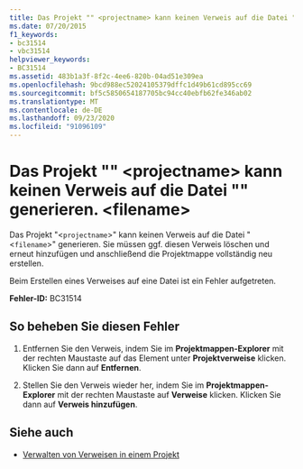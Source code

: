 ```yaml
---
title: Das Projekt "" <projectname> kann keinen Verweis auf die Datei "" generieren. <filename>
ms.date: 07/20/2015
f1_keywords:
- bc31514
- vbc31514
helpviewer_keywords:
- BC31514
ms.assetid: 483b1a3f-8f2c-4ee6-820b-04ad51e309ea
ms.openlocfilehash: 9bcd988ec52024105379dffc1d49b61cd895cc69
ms.sourcegitcommit: bf5c5850654187705bc94cc40ebfb62fe346ab02
ms.translationtype: MT
ms.contentlocale: de-DE
ms.lasthandoff: 09/23/2020
ms.locfileid: "91096109"
---
```

# <a name="project-projectname-cannot-generate-a-reference-to-file-filename"></a>Das Projekt "" \<projectname> kann keinen Verweis auf die Datei "" generieren. \<filename>

Das Projekt "<`projectname`>" kann keinen Verweis auf die Datei "<`filename`>" generieren. Sie müssen ggf. diesen Verweis löschen und erneut hinzufügen und anschließend die Projektmappe vollständig neu erstellen.  
  
 Beim Erstellen eines Verweises auf eine Datei ist ein Fehler aufgetreten.  
  
 **Fehler-ID:** BC31514  
  
## <a name="to-correct-this-error"></a>So beheben Sie diesen Fehler  
  
1. Entfernen Sie den Verweis, indem Sie im **Projektmappen-Explorer** mit der rechten Maustaste auf das Element unter **Projektverweise** klicken. Klicken Sie dann auf **Entfernen**.  
  
2. Stellen Sie den Verweis wieder her, indem Sie im **Projektmappen-Explorer** mit der rechten Maustaste auf **Verweise** klicken. Klicken Sie dann auf **Verweis hinzufügen**.  
  
## <a name="see-also"></a>Siehe auch

- [Verwalten von Verweisen in einem Projekt](/visualstudio/ide/managing-references-in-a-project)
